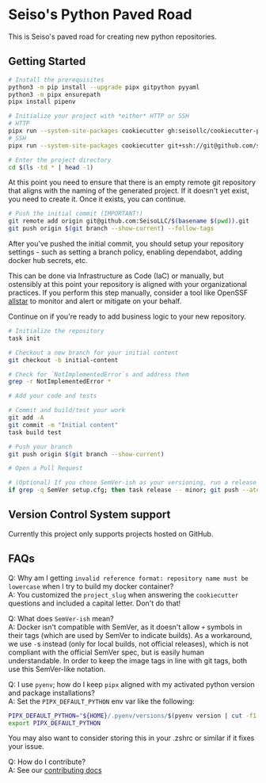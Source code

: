 # Seiso's Python Paved Road

This is Seiso's paved road for creating new python repositories.

## Getting Started

```bash
# Install the prerequisites
python3 -m pip install --upgrade pipx gitpython pyyaml
python3 -m pipx ensurepath
pipx install pipenv

# Initialize your project with *either* HTTP or SSH
# HTTP
pipx run --system-site-packages cookiecutter gh:seisollc/cookiecutter-python
# SSH
pipx run --system-site-packages cookiecutter git+ssh://git@github.com/seisollc/cookiecutter-python.git

# Enter the project directory
cd $(ls -td * | head -1)
```

At this point you need to ensure that there is an empty remote git repository that aligns with the naming of the generated project. If it doesn't yet exist, you
need to create it. Once it exists, you can continue.

```bash
# Push the initial commit (IMPORTANT!)
git remote add origin git@github.com:SeisoLLC/$(basename $(pwd)).git
git push origin $(git branch --show-current) --follow-tags
```

After you've pushed the initial commit, you should setup your repository settings - such as setting a branch policy, enabling dependabot, adding docker hub
secrets, etc.

This can be done via Infrastructure as Code (IaC) or manually, but ostensibly at this point your repository is aligned with your organizational practices. If
you perform this step manually, consider a tool like OpenSSF [allstar](https://github.com/ossf/allstar) to monitor and alert or mitigate on your behalf.

Continue on if you're ready to add business logic to your new repository.

```bash
# Initialize the repository
task init

# Checkout a new branch for your initial content
git checkout -b initial-content

# Check for `NotImplementedError`s and address them
grep -r NotImplementedError *

# Add your code and tests

# Commit and build/test your work
git add -A
git commit -m "Initial content"
task build test

# Push your branch
git push origin $(git branch --show-current)

# Open a Pull Request

# (Optional) If you chose SemVer-ish as your versioning, run a release after your PR is merged
if grep -q SemVer setup.cfg; then task release -- minor; git push --atomic origin $(git branch --show-current) $(git describe --tags); fi
```

## Version Control System support

Currently this project only supports projects hosted on GitHub.

## FAQs

Q: Why am I getting `invalid reference format: repository name must be lowercase` when I try to build my docker container?<br />
A: You customized the `project_slug` when answering the `cookiecutter` questions and included a capital letter. Don't do that!

Q: What does `SemVer-ish` mean?<br />
A: Docker isn't compatible with SemVer, as it doesn't allow `+` symbols in their tags (which are used by SemVer to indicate builds). As a
workaround,
we use `-`s instead (only for local builds, not official releases), which is not compliant with the official SemVer spec, but is easily human
understandable. In order to keep the image tags in line with git tags, both use this SemVer-like notation.

Q: I use `pyenv`; how do I keep `pipx` aligned with my activated python version and package installations?<br />
A: Set the `PIPX_DEFAULT_PYTHON` env var like the following:

```bash
PIPX_DEFAULT_PYTHON="${HOME}/.pyenv/versions/$(pyenv version | cut -f1 -d\ )/bin/python3"
export PIPX_DEFAULT_PYTHON
```

You may also want to consider storing this in your .zshrc or similar if it fixes your issue.

Q: How do I contribute?<br />
A: See our [contributing docs](./CONTRIBUTING.md)
